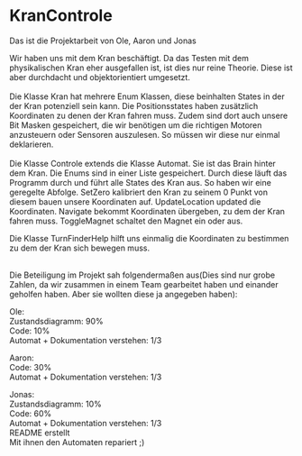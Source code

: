 # KranControle

Das ist die Projektarbeit von Ole, Aaron und Jonas

Wir haben uns mit dem Kran beschäftigt.
Da das Testen mit dem physikalischen Kran eher ausgefallen ist, ist dies nur reine Theorie. Diese ist aber durchdacht und objektorientiert umgesetzt.<br>
<br>
Die Klasse Kran hat mehrere Enum Klassen, diese beinhalten States in der der Kran potenziell sein kann. Die Positionsstates haben zusätzlich Koordinaten zu denen der Kran fahren muss. Zudem sind dort auch unsere Bit Masken gespeichert, die wir benötigen um die richtigen Motoren anzusteuern oder Sensoren auszulesen. So müssen wir diese nur einmal deklarieren.<br>
<br>
Die Klasse Controle extends die Klasse Automat. Sie ist das Brain hinter dem Kran. Die Enums sind in einer Liste gespeichert. Durch diese läuft das Programm durch und führt alle States des Kran aus. So haben wir eine geregelte Abfolge. SetZero kalibriert den Kran zu seinem 0 Punkt von diesem bauen unsere Koordinaten auf. UpdateLocation updated die Koordinaten. Navigate bekommt Koordinaten übergeben, zu dem der Kran fahren muss. ToggleMagnet schaltet den Magnet ein oder aus.
<br>

Die Klasse TurnFinderHelp hilft uns einmalig die Koordinaten zu bestimmen zu dem der Kran sich bewegen muss.

<br>
Die Beteiligung im Projekt sah folgendermaßen aus(Dies sind nur grobe Zahlen, da wir zusammen in einem Team gearbeitet haben und einander geholfen haben. Aber sie wollten diese ja angegeben haben):

Ole:<br>
Zustandsdiagramm: 90%<br>
Code: 10%<br>
Automat + Dokumentation verstehen: 1/3<br>

Aaron:<br>
Code: 30%<br>
Automat + Dokumentation verstehen: 1/3<br>

Jonas:<br>
Zustandsdiagramm: 10%<br>
Code: 60%<br>
Automat + Dokumentation verstehen: 1/3<br>
README erstellt<br>
Mit ihnen den Automaten repariert ;)
  
